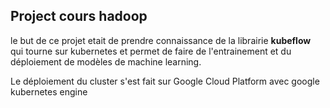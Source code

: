 ## Project cours hadoop

le but de ce projet etait de prendre connaissance de la librairie __kubeflow__ qui tourne sur kubernetes et permet de faire de l'entrainement et du déploiement de modèles de machine learning.

Le déploiement du cluster s'est fait sur Google Cloud Platform avec google kubernetes engine